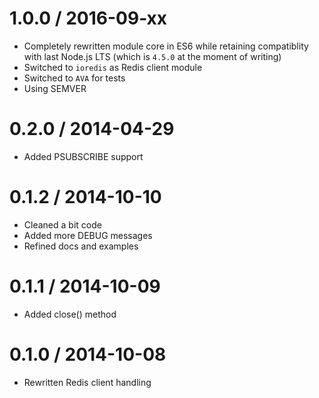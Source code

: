 1.0.0 / 2016-09-xx
==================

* Completely rewritten module core in ES6 while retaining compatiblity with last Node.js LTS (which is `4.5.0` at the moment of writing)
* Switched to `ioredis` as Redis client module
* Switched to `AVA` for tests
* Using SEMVER

0.2.0 / 2014-04-29
==================

* Added PSUBSCRIBE support

0.1.2 / 2014-10-10
==================

* Cleaned a bit code
* Added more DEBUG messages
* Refined docs and examples

0.1.1 / 2014-10-09
==================

* Added close() method

0.1.0 / 2014-10-08
==================

* Rewritten Redis client handling
